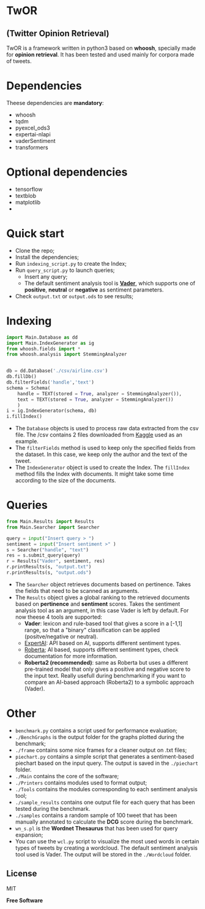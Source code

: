 # TwOR
## (Twitter Opinion Retrieval)

TwOR is a framework written in python3 based on **whoosh**, specially made for **opinion retrieval**. It has been tested and used mainly for corpora made of tweets.
# Dependencies 
Theese dependencies are **mandatory**:
- whoosh
- tqdm
- pyexcel_ods3
- expertai-nlapi
- vaderSentiment
- transformers
# Optional dependencies
- tensorflow
- textblob
- matplotlib
- 
# Quick start
+ Clone the repo;
+ Install the dependencies;
+ Run `indexing_script.py` to create the Index;
+ Run `query_script.py` to launch queries;
    + Insert any query;
    + The default sentiment analysis tool is [**Vader**](https://github.com/cjhutto/vaderSentiment), which supports one of **positive**, **neutral** or **negative** as sentiment parameters.
+ Check `output.txt` or `output.ods` to see results;

# Indexing


```python
import Main.Database as dd
import Main.IndexGenerator as ig
from whoosh.fields import *
from whoosh.analysis import StemmingAnalyzer


db = dd.Database('./csv/airline.csv')
db.fillDb()
db.filterFields('handle','text')
schema = Schema(
    handle = TEXT(stored = True, analyzer = StemmingAnalyzer()),
    text = TEXT(stored = True, analyzer = StemmingAnalyzer())
    )
i = ig.IndexGenerator(schema, db)
i.fillIndex()
```
+ The `Database` objects is used to process raw data extracted from the csv file. The /csv contains 2 files downloaded from [Kaggle](https://www.kaggle.com/) used as an example.
+ The `filterFields` method is used to keep only the specified fields from the dataset. In      this case, we keep only the author and the text of the tweet.
+ The `IndexGenerator` object is used to create the Index. The `fillIndex` method fills the Index with documents. It might take some time according to the size of the documents.

# Queries
```python
from Main.Results import Results
from Main.Searcher import Searcher

query = input("Insert query > ")
sentiment = input("Insert sentiment >" )
s = Searcher("handle", "text")
res = s.submit_query(query)
r = Results("Vader", sentiment, res)
r.printResults(s, "output.txt")
r.printResults(s, "output.ods")
```
+ The `Searcher` object retrieves documents based on pertinence. Takes the fields that need to be scanned as arguments.
+ The `Results` object gives a global ranking to the retrieved documents based on **pertinence** and **sentiment** scores. Takes the sentiment analysis tool as an argument, in this case Vader is left by default. For now theese 4 tools are supported:
    + **Vader**: lexicon and rule-based tool that gives a score in a [-1,1] range, so that a "binary" classification can be applied (positve/negative or neutral).
    + [ExpertAI](https://pypi.org/project/expertai-nlapi/): API based on AI, supports different sentiment types.
    + [Roberta](https://huggingface.co/docs/transformers/model_doc/roberta); AI based, supports different sentiment types, check documentation for more information.
    + **Roberta2 (recommended)**: same as Roberta but uses a different pre-trained model that only gives a positive and negative score to the input text. Really usefull during benchmarking if you want to compare an AI-based approach (Roberta2) to a symbolic approach (Vader).
# Other
+ `benchmark.py` contains a script used for performance evaluation;
+ `./BenchGraphs` is the output folder for the graphs plotted during the benchmark;
+ `./frame` contains some nice frames for a cleaner output on .txt files;
+ `piechart.py` contains a simple script that generates a sentiment-based piechart based on the input query. The output is saved in the `./piechart` folder.
+ `./Main` contains the core of the software;
+ `./Printers` contains modules used to format output;
+ `./Tools` contains the modules corresponding to each sentiment analysis tool;
+ `./sample_results` contains one output file for each query that has been tested during the benchmark.
+ `./samples` contains a random sample of 100 tweet that has been manually annotated to calculate the **DCG** score during the benchmark.
+ `wn_s.pl` is the **Wordnet Thesaurus** that has been used for query expansion;
+ You can use the `wcl.py` script to visualize the most used words in certain types of tweets by creating a wordcloud. The default sentiment analysis tool used is Vader. The output will be stored in the `./Wordcloud` folder.



## License

MIT

**Free Software**
